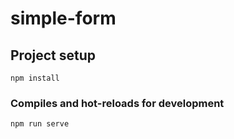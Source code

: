 # simple-form

## Project setup
```
npm install
```

### Compiles and hot-reloads for development
```
npm run serve
```
